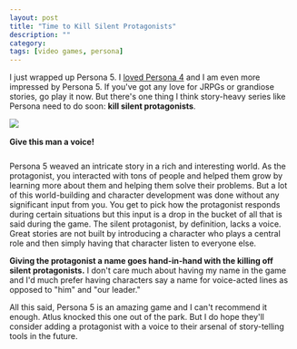 ```yaml
---
layout: post
title: "Time to Kill Silent Protagonists"
description: ""
category: 
tags: [video games, persona]
---
```


I just wrapped up Persona 5. I [loved Persona 4][1] and I am even more impressed by Persona 5. If you've got any love for JRPGs or grandiose stories, go play it now. But there's one thing I think story-heavy series like Persona need to do soon: **kill silent protagonists**.

<div>
	<img class="rounded-corners" style="max-width: 800px; border: 1px;" src="{{ site.images2017 }}/05-10/protagonist.png"/>
	<p class="caption-text" style="line-height: 1.5em; margin-bottom: 24px;"><strong>Give this man a voice!</strong></p>
</div>

Persona 5 weaved an intricate story in a rich and interesting world. As the protagonist, you interacted with tons of people and helped them grow by learning more about them and helping them solve their problems. But a lot of this world-building and character development was done without any significant input from you. You get to pick how the protagonist responds during certain situations but this input is a drop in the bucket of all that is said during the game. The silent protagonist, by definition, lacks a voice. Great stories are not built by introducing a character who plays a central role and then simply having that character listen to everyone else.

**Giving the protagonist a name goes hand-in-hand with the killing off silent protagonists.** I don't care much about having my name in the game and I'd much prefer having characters say a name for voice-acted lines as opposed to "him" and "our leader."

All this said, Persona 5 is an amazing game and I can't recommend it enough. Atlus knocked this one out of the park. But I do hope they'll consider adding a protagonist with a voice to their arsenal of story-telling tools in the future. 

[1]: 2014/01/12/omfg-persona-4

